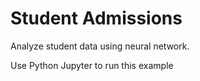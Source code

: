 # Student Admissions
Analyze student data using neural network.

Use Python Jupyter to run this example
